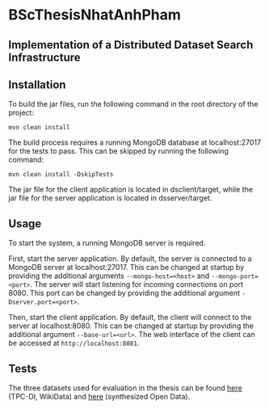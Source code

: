 # BScThesisNhatAnhPham


## Implementation of a Distributed Dataset Search Infrastructure


## Installation
To build the jar files, run the following command in the root directory of the project:

```mvn clean install```

The build process requires a running MongoDB database at localhost:27017 for the tests to pass. This can be skipped by running the following command:

```mvn clean install -DskipTests```

The jar file for the client application is located in dsclient/target, while the jar file for the server application is located in dsserver/target.

## Usage

To start the system, a running MongoDB server is required. 

First, start the server application. By default, the server is connected to a MongoDB server at localhost:27017. This can be changed at startup by providing the additional arguments `--mongo-host=<host>` and `--mongo-port=<port>`. The server will start listening for incoming connections on port 8080. This port can be changed by providing the additional argument `-Dserver.port=<port>`.

Then, start the client application. By default, the client will connect to the server at localhost:8080. This can be changed at startup by providing the additional argument `--base-url=<url>`. The web interface of the client can be accessed at `http://localhost:8081`.

## Tests
The three datasets used for evaluation in the thesis can be found [here](https://delftdata.github.io/valentine/) (TPC-DI, WikiData) and [here](https://github.com/RJMillerLab/table-union-search-benchmark) (synthesized Open Data).